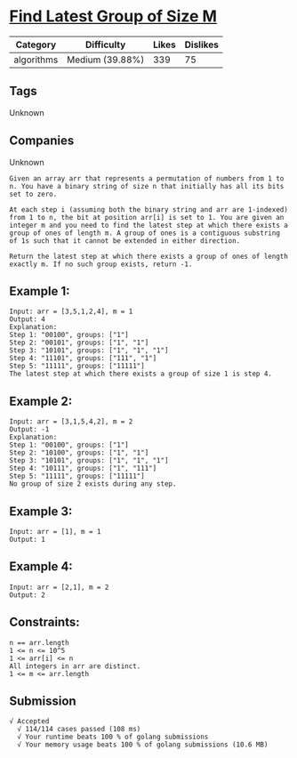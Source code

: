 # [Find Latest Group of Size M](https://leetcode.com/problems/find-latest-group-of-size-m/description/)

| Category   | Difficulty      | Likes | Dislikes |
| ---------- | --------------- | ----- | -------- |
| algorithms | Medium (39.88%) | 339   | 75       |

## Tags

Unknown

## Companies

Unknown

```
Given an array arr that represents a permutation of numbers from 1 to n. You have a binary string of size n that initially has all its bits set to zero.

At each step i (assuming both the binary string and arr are 1-indexed) from 1 to n, the bit at position arr[i] is set to 1. You are given an integer m and you need to find the latest step at which there exists a group of ones of length m. A group of ones is a contiguous substring of 1s such that it cannot be extended in either direction.

Return the latest step at which there exists a group of ones of length exactly m. If no such group exists, return -1.
```

## Example 1:

```
Input: arr = [3,5,1,2,4], m = 1
Output: 4
Explanation:
Step 1: "00100", groups: ["1"]
Step 2: "00101", groups: ["1", "1"]
Step 3: "10101", groups: ["1", "1", "1"]
Step 4: "11101", groups: ["111", "1"]
Step 5: "11111", groups: ["11111"]
The latest step at which there exists a group of size 1 is step 4.
```

## Example 2:

```
Input: arr = [3,1,5,4,2], m = 2
Output: -1
Explanation:
Step 1: "00100", groups: ["1"]
Step 2: "10100", groups: ["1", "1"]
Step 3: "10101", groups: ["1", "1", "1"]
Step 4: "10111", groups: ["1", "111"]
Step 5: "11111", groups: ["11111"]
No group of size 2 exists during any step.
```

## Example 3:

```
Input: arr = [1], m = 1
Output: 1
```

## Example 4:

```
Input: arr = [2,1], m = 2
Output: 2
```

## Constraints:

```
n == arr.length
1 <= n <= 10^5
1 <= arr[i] <= n
All integers in arr are distinct.
1 <= m <= arr.length
```

## Submission
```
√ Accepted
  √ 114/114 cases passed (108 ms)
  √ Your runtime beats 100 % of golang submissions
  √ Your memory usage beats 100 % of golang submissions (10.6 MB)
```